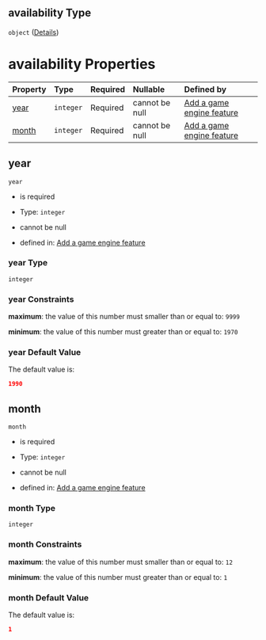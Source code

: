 ## availability Type

`object` ([Details](add-gameengine-properties-availability.md))

# availability Properties

| Property        | Type      | Required | Nullable       | Defined by                                                                                                                                              |
| :-------------- | :-------- | :------- | :------------- | :------------------------------------------------------------------------------------------------------------------------------------------------------ |
| [year](#year)   | `integer` | Required | cannot be null | [Add a game engine feature](add-gameengine-properties-availability-properties-year.md "add-gameengine.json#/properties/availability/properties/year")   |
| [month](#month) | `integer` | Required | cannot be null | [Add a game engine feature](add-gameengine-properties-availability-properties-month.md "add-gameengine.json#/properties/availability/properties/month") |

## year



`year`

*   is required

*   Type: `integer`

*   cannot be null

*   defined in: [Add a game engine feature](add-gameengine-properties-availability-properties-year.md "add-gameengine.json#/properties/availability/properties/year")

### year Type

`integer`

### year Constraints

**maximum**: the value of this number must smaller than or equal to: `9999`

**minimum**: the value of this number must greater than or equal to: `1970`

### year Default Value

The default value is:

```json
1990
```

## month



`month`

*   is required

*   Type: `integer`

*   cannot be null

*   defined in: [Add a game engine feature](add-gameengine-properties-availability-properties-month.md "add-gameengine.json#/properties/availability/properties/month")

### month Type

`integer`

### month Constraints

**maximum**: the value of this number must smaller than or equal to: `12`

**minimum**: the value of this number must greater than or equal to: `1`

### month Default Value

The default value is:

```json
1
```
